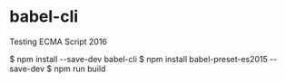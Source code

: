# babel-cli
Testing ECMA Script 2016

$ npm install --save-dev babel-cli
$ npm install babel-preset-es2015 --save-dev
$ npm run build